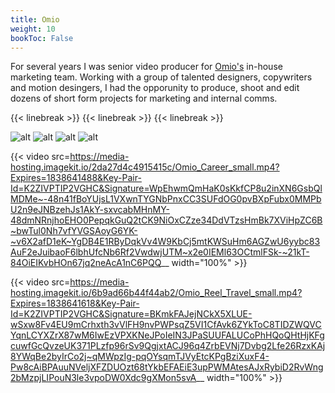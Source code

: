 ```yaml
---
title: Omio
weight: 10
bookToc: False
---
```

For several years I was senior video producer for [Omio's](https://www.omio.com) in-house marketing team. Working with a group of talented designers, copywriters and motion desingers, I had the opporunity to produce, shoot and edit dozens of short form projects for marketing and internal comms. 

{{< linebreak >}}
{{< linebreak >}}
{{< linebreak >}}

![alt](/Omio/Omio_120.jpg)
![alt](/Omio/Omio_110.jpg)
![alt](/Omio/Omio_100.jpg)
![alt](/Omio/omio_4.jpg)

{{< video src=https://media-hosting.imagekit.io/2da27d4c4915415c/Omio_Career_small.mp4?Expires=1838641488&Key-Pair-Id=K2ZIVPTIP2VGHC&Signature=WpEhwmQmHaK0sKkfCP8u2inXN6GsbQlMDMe~-48n41fBoYUjsL1VXwnTYGNbPnxCC3SUFdOG0pvBXpFubx0MMPbU2n9eJNBzehJs1AkY-sxvcabMHnMY-48dmNRnjhoEHO0PepqkGuQ2tCK9NiOxCZze34DdVTzsHmBk7XViHpZC6B~bwTul0Nh7vfYVGSAoyG6YK-~v6X2afD1eK~YgDB4E1RByDqkVv4W9KbCj5mtKWSuHm6AGZwU6yybc83AuF2eJuibaoF6lbhUfcNb6Rf2VwdwjUTM~x2e0IEMl63OCtmlFSk-~21kT-84OiEIKvbHOn67jq2neAcA1nC6PQQ__ width="100%" >}}

{{< video src=https://media-hosting.imagekit.io/6b9ad66b44f44ab2/Omio_Reel_Travel_small.mp4?Expires=1838641618&Key-Pair-Id=K2ZIVPTIP2VGHC&Signature=BKmkFAJejNCkX5XLUE-wSxw8Fv4EU9mCrhxth3vVlFH9nvPWPsqZ5VI1CfAvk6ZYkToC8TIDZWQVCYqnLCYXZrX87wM6IwEzVPXKNeJPoIeIN3JPaSUUFALUCoPhHQoQHtHjKFgcuwfGcQvzeUK371PLzfp96rSv9QgjxtACJ96q4ZrbEVNj7Dvbg2Lfe26RzxKAj8YWqBe2byIrCo2j~qMWpzIg-pqOYsqmTJVyEtcKPgBziXuxF4-Pw8cAiBPAuuNVeljXFZDUOzt68tYkbEFAEiE3upPWMAtesAJxRybiD2RvWng2bMzpjLIPouN3le3vpoDW0Xdc9gXMon5svA__ width="100%" >}}